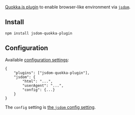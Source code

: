 [Quokka.js plugin](https://quokkajs.com/) to enable browser-like environment via [`jsdom`](https://github.com/tmpvar/jsdom).

## Install

```
npm install jsdom-quokka-plugin
```

## Configuration

Available [configuration settings](https://quokkajs.com/docs/configuration.html):

```
{
    "plugins": ["jsdom-quokka-plugin"],
    "jsdom": {
        "html": "...",
        "userAgent": "...",
        "config": {...}
    }
}
```

The `config` setting is [the `jsdom` config setting](https://github.com/tmpvar/jsdom/blob/master/lib/old-api.md#how-it-works).

